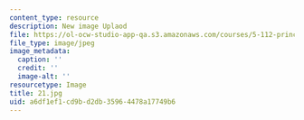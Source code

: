 ```yaml
---
content_type: resource
description: New image Uplaod
file: https://ol-ocw-studio-app-qa.s3.amazonaws.com/courses/5-112-principles-of-chemical-science-fall-2005/a6df1ef1cd9bd2db35964478a17749b6_21.jpg
file_type: image/jpeg
image_metadata:
  caption: ''
  credit: ''
  image-alt: ''
resourcetype: Image
title: 21.jpg
uid: a6df1ef1-cd9b-d2db-3596-4478a17749b6
---
```

